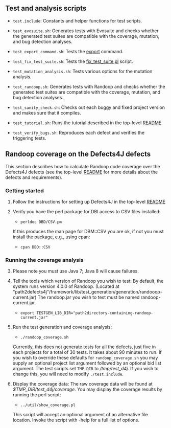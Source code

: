 Test and analysis scripts
----------------

* `test.include`: Constants and helper functions for test scripts.

* `test_evosuite.sh`: Generates tests with Evosuite and checks whether the
   generated test suites are compatible with the coverage, mutation, and bug
   detection analyses.

* `test_export_command.sh`: Tests the
  [export](https://github.com/rjust/defects4j/blob/master/framework/bin/d4j/d4j-export) command.

* `test_fix_test_suite.sh`: Tests the
  [fix_test_suite.pl](https://github.com/rjust/defects4j/blob/master/framework/util/fix_test_suite.pl) script.

* `test_mutation_analysis.sh`: Tests various options for the mutation analysis.

* `test_randoop.sh`: Generates tests with Randoop and checks whether the
   generated test suites are compatible with the coverage, mutation, and bug
   detection analyses.

* `test_sanity_check.sh`: Checks out each buggy and fixed project version and
   makes sure that it compiles.

* `test_tutorial.sh`: Runs the tutorial described in the top-level
   [README](https://github.com/rjust/defects4j#using-defects4j).

* `test_verify_bugs.sh`: Reproduces each defect and verifies the triggering
   tests.

Randoop coverage on the Defects4J defects
----------------
This section describes how to calculate Randoop code coverage over the Defects4J
defects (see the top-level
[README](https://github.com/rjust/defects4j/blob/master/README.md) for
more details about the defects and requirements).

### Getting started
1. Follow the instructions for setting up Defects4J in the top-level
[README](https://github.com/rjust/defects4j/blob/master/README.md#setting-up-defects4j)

2. Verify you have the perl package for DBI access to CSV files installed:
    - `perldoc DBD/CSV.pm`
    
    If this produces the man page for DBM::CSV you are ok, if not
    you must install the package, e.g., using cpan:
    - `cpan DBD::CSV`

### Running the coverage analysis
3. Please note you must use Java 7; Java 8 will cause failures.

4. Tell the tools which version of Randoop you wish to test:
    By default, the system runs version 4.0.0 of Randoop.
    (Located at "path2defects4j"/framework/lib/test_generation/generation/randooop-current.jar)
    The randoop.jar you wish to test must be named randoop-current.jar.
    - `export TESTGEN_LIB_DIR="path2directory-containing-randoop-current.jar"`

5. Run the test generation and coverage analysis:
    - `./randoop_coverage.sh`

    Currently, this does not generate tests for all the defects, just five in
    each projects for a total of 30 tests. It takes about 90 minutes to run.
    If you wish to override these defaults for `randoop_coverage.sh` you may
    supply an optional project list argument followed by an optional bid list
    argument.
    The test scripts set `TMP_DIR` to */tmp/test_d4j*. If you wish to change
    this, you will need to modify `./test.include`.

6. Display the coverage data:
    The raw coverage data will be found at *$TMP_DIR/test_d4j/coverage*.
    You may display the coverage results by running the perl script:
    - `../util/show_coverage.pl`

    This script will accept an optional argument of an alternative file location.
    Invoke the script with -help for a full list of options.
